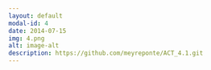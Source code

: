 ```yaml
---
layout: default
modal-id: 4
date: 2014-07-15
img: 4.png
alt: image-alt
description: https://github.com/meyreponte/ACT_4.1.git
---
```

